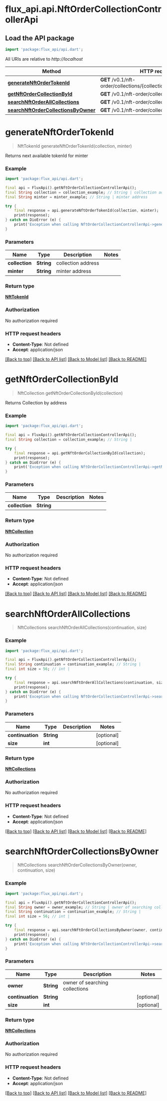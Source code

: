 # flux_api.api.NftOrderCollectionControllerApi

## Load the API package
```dart
import 'package:flux_api/api.dart';
```

All URIs are relative to *http://localhost*

Method | HTTP request | Description
------------- | ------------- | -------------
[**generateNftOrderTokenId**](NftOrderCollectionControllerApi.md#generatenftordertokenid) | **GET** /v0.1/nft-order/collections/{collection}/generate_token_id | 
[**getNftOrderCollectionById**](NftOrderCollectionControllerApi.md#getnftordercollectionbyid) | **GET** /v0.1/nft-order/collections/{collection} | 
[**searchNftOrderAllCollections**](NftOrderCollectionControllerApi.md#searchnftorderallcollections) | **GET** /v0.1/nft-order/collections/all | 
[**searchNftOrderCollectionsByOwner**](NftOrderCollectionControllerApi.md#searchnftordercollectionsbyowner) | **GET** /v0.1/nft-order/collections/byOwner | 


# **generateNftOrderTokenId**
> NftTokenId generateNftOrderTokenId(collection, minter)



Returns next available tokenId for minter

### Example
```dart
import 'package:flux_api/api.dart';

final api = FluxApi().getNftOrderCollectionControllerApi();
final String collection = collection_example; // String | collection address
final String minter = minter_example; // String | minter address

try {
    final response = api.generateNftOrderTokenId(collection, minter);
    print(response);
} catch on DioError (e) {
    print('Exception when calling NftOrderCollectionControllerApi->generateNftOrderTokenId: $e\n');
}
```

### Parameters

Name | Type | Description  | Notes
------------- | ------------- | ------------- | -------------
 **collection** | **String**| collection address | 
 **minter** | **String**| minter address | 

### Return type

[**NftTokenId**](NftTokenId.md)

### Authorization

No authorization required

### HTTP request headers

 - **Content-Type**: Not defined
 - **Accept**: application/json

[[Back to top]](#) [[Back to API list]](../README.md#documentation-for-api-endpoints) [[Back to Model list]](../README.md#documentation-for-models) [[Back to README]](../README.md)

# **getNftOrderCollectionById**
> NftCollection getNftOrderCollectionById(collection)



Returns Collection by address

### Example
```dart
import 'package:flux_api/api.dart';

final api = FluxApi().getNftOrderCollectionControllerApi();
final String collection = collection_example; // String | 

try {
    final response = api.getNftOrderCollectionById(collection);
    print(response);
} catch on DioError (e) {
    print('Exception when calling NftOrderCollectionControllerApi->getNftOrderCollectionById: $e\n');
}
```

### Parameters

Name | Type | Description  | Notes
------------- | ------------- | ------------- | -------------
 **collection** | **String**|  | 

### Return type

[**NftCollection**](NftCollection.md)

### Authorization

No authorization required

### HTTP request headers

 - **Content-Type**: Not defined
 - **Accept**: application/json

[[Back to top]](#) [[Back to API list]](../README.md#documentation-for-api-endpoints) [[Back to Model list]](../README.md#documentation-for-models) [[Back to README]](../README.md)

# **searchNftOrderAllCollections**
> NftCollections searchNftOrderAllCollections(continuation, size)



### Example
```dart
import 'package:flux_api/api.dart';

final api = FluxApi().getNftOrderCollectionControllerApi();
final String continuation = continuation_example; // String | 
final int size = 56; // int | 

try {
    final response = api.searchNftOrderAllCollections(continuation, size);
    print(response);
} catch on DioError (e) {
    print('Exception when calling NftOrderCollectionControllerApi->searchNftOrderAllCollections: $e\n');
}
```

### Parameters

Name | Type | Description  | Notes
------------- | ------------- | ------------- | -------------
 **continuation** | **String**|  | [optional] 
 **size** | **int**|  | [optional] 

### Return type

[**NftCollections**](NftCollections.md)

### Authorization

No authorization required

### HTTP request headers

 - **Content-Type**: Not defined
 - **Accept**: application/json

[[Back to top]](#) [[Back to API list]](../README.md#documentation-for-api-endpoints) [[Back to Model list]](../README.md#documentation-for-models) [[Back to README]](../README.md)

# **searchNftOrderCollectionsByOwner**
> NftCollections searchNftOrderCollectionsByOwner(owner, continuation, size)



### Example
```dart
import 'package:flux_api/api.dart';

final api = FluxApi().getNftOrderCollectionControllerApi();
final String owner = owner_example; // String | owner of searching collections
final String continuation = continuation_example; // String | 
final int size = 56; // int | 

try {
    final response = api.searchNftOrderCollectionsByOwner(owner, continuation, size);
    print(response);
} catch on DioError (e) {
    print('Exception when calling NftOrderCollectionControllerApi->searchNftOrderCollectionsByOwner: $e\n');
}
```

### Parameters

Name | Type | Description  | Notes
------------- | ------------- | ------------- | -------------
 **owner** | **String**| owner of searching collections | 
 **continuation** | **String**|  | [optional] 
 **size** | **int**|  | [optional] 

### Return type

[**NftCollections**](NftCollections.md)

### Authorization

No authorization required

### HTTP request headers

 - **Content-Type**: Not defined
 - **Accept**: application/json

[[Back to top]](#) [[Back to API list]](../README.md#documentation-for-api-endpoints) [[Back to Model list]](../README.md#documentation-for-models) [[Back to README]](../README.md)

